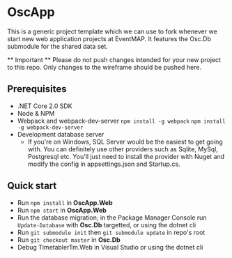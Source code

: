 # OscApp
This is a generic project template which we can use to fork whenever we start new web application projects at EventMAP.  It features the Osc.Db submodule for the shared data set.

** Important **
Please do not push changes intended for your new project to this repo.  Only changes to the wireframe should be pushed here.

## Prerequisites
- .NET Core 2.0 SDK
- Node & NPM
- Webpack and webpack-dev-server `npm install -g webpack` `npm install -g webpack-dev-server`
- Development database server
  - If you're on Windows, SQL Server would be the easiest to get going with.  You can definitely use other providers such as Sqlite, MySql, Postgresql etc.  You'll just need to install the provider with Nuget and modify the config in appsettings.json and Startup.cs.

## Quick start
- Run `npm install` in **OscApp.Web**
- Run `npm start` in **OscApp.Web**
- Run the database migration; in the Package Manager Console run `Update-Database` with **Osc.Db** targetted, or using the dotnet cli
- Run `git submodule init` then `git submodule update` in repo's root
- Run `git checkout master` in **Osc.Db**
- Debug TimetablerTm.Web in Visual Studio or using the dotnet cli
